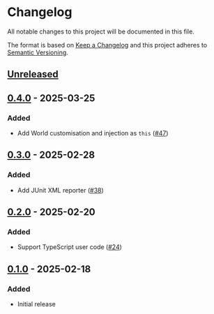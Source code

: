 # Changelog

All notable changes to this project will be documented in this file.

The format is based on [Keep a Changelog](https://keepachangelog.com/en/1.0.0/)
and this project adheres to [Semantic Versioning](https://semver.org/spec/v2.0.0.html).

## [Unreleased]

## [0.4.0] - 2025-03-25
### Added
- Add World customisation and injection as `this` ([#47](https://github.com/cucumber/cucumber-node/pull/47))

## [0.3.0] - 2025-02-28
### Added
- Add JUnit XML reporter ([#38](https://github.com/cucumber/cucumber-node/pull/38))

## [0.2.0] - 2025-02-20
### Added
- Support TypeScript user code ([#24](https://github.com/cucumber/cucumber-node/pull/24))

## [0.1.0] - 2025-02-18
### Added
- Initial release

[Unreleased]: https://github.com/cucumber/cucumber-node/compare/0.1.0...HEAD
[0.4.0]: https://github.com/cucumber/cucumber-node/compare/0.1.0...v0.4.0
[0.3.0]: https://github.com/cucumber/cucumber-node/compare/0.1.0...v0.3.0
[0.2.0]: https://github.com/cucumber/cucumber-node/compare/0.1.0...v0.2.0
[0.1.0]: https://github.com/cucumber/cucumber-node/compare/2d5d66e...0.1.0
